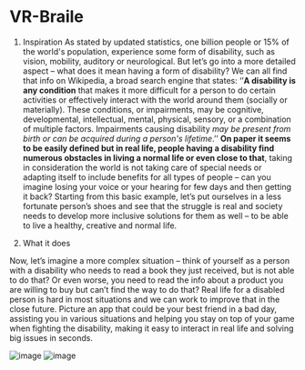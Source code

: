 # VR-Braile
1. Inspiration
As stated by updated statistics, one billion people or 15% of the world's population, experience some form of disability, such as vision, mobility, auditory or neurological.
But let’s go into a more detailed aspect – what does it mean having a form of disability?
We can all find that info on Wikipedia, a broad search engine that states: ‘’**A disability is any condition** that makes it more difficult for a person to do certain activities or effectively interact with the world around them (socially or materially). These conditions, or impairments, may be cognitive, developmental, intellectual, mental, physical, sensory, or a combination of multiple factors. Impairments causing disability _may be present from birth or can be acquired during a person's lifetime_.’’
**On paper it seems to be easily defined but in real life, people having a disability find numerous obstacles in living a normal life or even close to that**, taking in consideration the world is not taking care of special needs or adapting itself to include benefits for all types of people – can you imagine losing your voice or your hearing for few days and then getting it back? Starting from this basic example, let’s put ourselves in a less fortunate person’s shoes and see that the struggle is real and society needs to develop more inclusive solutions for them as well – to be able to live a healthy, creative and normal life.

2. What it does

Now, let’s imagine a more complex situation – think of yourself as a person with a disability who needs to read a book they just received, but is not able to do that? Or even worse, you need to read the info about a product you are willing to buy but can’t find the way to do that?
Real life for a disabled person is hard in most situations and we can work to improve that in the close future.
Picture an app that could be your best friend in a bad day, assisting you in various situations and helping you stay on top of your game when fighting the disability, making it easy to interact in real life and solving big issues in seconds.


![image](https://user-images.githubusercontent.com/30676596/138558471-fcd32cf2-5eda-4ba6-bb09-58c18201f93a.png)
![image](https://user-images.githubusercontent.com/30676596/138558518-5bb93abd-37a7-4f2d-b31b-2621b0714d46.png)
